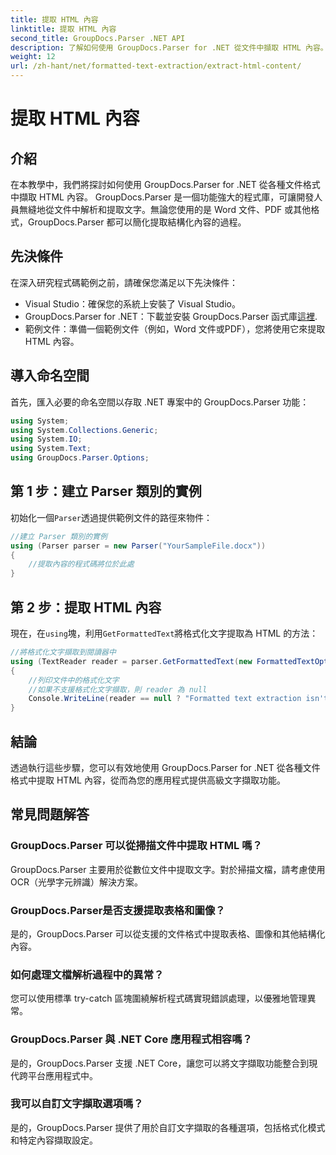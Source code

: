 ```yaml
---
title: 提取 HTML 內容
linktitle: 提取 HTML 內容
second_title: GroupDocs.Parser .NET API
description: 了解如何使用 GroupDocs.Parser for .NET 從文件中擷取 HTML 內容。易於理解的教程，包含程式碼範例和逐步指導。
weight: 12
url: /zh-hant/net/formatted-text-extraction/extract-html-content/
---
```


# 提取 HTML 內容

## 介紹
在本教學中，我們將探討如何使用 GroupDocs.Parser for .NET 從各種文件格式中擷取 HTML 內容。 GroupDocs.Parser 是一個功能強大的程式庫，可讓開發人員無縫地從文件中解析和提取文字。無論您使用的是 Word 文件、PDF 或其他格式，GroupDocs.Parser 都可以簡化提取結構化內容的過程。
## 先決條件
在深入研究程式碼範例之前，請確保您滿足以下先決條件：
- Visual Studio：確保您的系統上安裝了 Visual Studio。
-  GroupDocs.Parser for .NET：下載並安裝 GroupDocs.Parser 函式庫[這裡](https://releases.groupdocs.com/parser/net/).
- 範例文件：準備一個範例文件（例如，Word 文件或PDF），您將使用它來提取HTML 內容。

## 導入命名空間
首先，匯入必要的命名空間以存取 .NET 專案中的 GroupDocs.Parser 功能：
```csharp
using System;
using System.Collections.Generic;
using System.IO;
using System.Text;
using GroupDocs.Parser.Options;
```
## 第 1 步：建立 Parser 類別的實例
初始化一個`Parser`透過提供範例文件的路徑來物件：
```csharp
//建立 Parser 類別的實例
using (Parser parser = new Parser("YourSampleFile.docx"))
{
    //提取內容的程式碼將位於此處
}
```
## 第 2 步：提取 HTML 內容
現在，在`using`塊，利用`GetFormattedText`將格式化文字提取為 HTML 的方法：
```csharp
//將格式化文字擷取到閱讀器中
using (TextReader reader = parser.GetFormattedText(new FormattedTextOptions(FormattedTextMode.Html)))
{
    //列印文件中的格式化文字
    //如果不支援格式化文字擷取，則 reader 為 null
    Console.WriteLine(reader == null ? "Formatted text extraction isn't supported" : reader.ReadToEnd());
}
```

## 結論
透過執行這些步驟，您可以有效地使用 GroupDocs.Parser for .NET 從各種文件格式中提取 HTML 內容，從而為您的應用程式提供高級文字擷取功能。

## 常見問題解答
### GroupDocs.Parser 可以從掃描文件中提取 HTML 嗎？
GroupDocs.Parser 主要用於從數位文件中提取文字。對於掃描文檔，請考慮使用 OCR（光學字元辨識）解決方案。
### GroupDocs.Parser是否支援提取表格和圖像？
是的，GroupDocs.Parser 可以從支援的文件格式中提取表格、圖像和其他結構化內容。
### 如何處理文檔解析過程中的異常？
您可以使用標準 try-catch 區塊圍繞解析程式碼實現錯誤處理，以優雅地管理異常。
### GroupDocs.Parser 與 .NET Core 應用程式相容嗎？
是的，GroupDocs.Parser 支援 .NET Core，讓您可以將文字擷取功能整合到現代跨平台應用程式中。
### 我可以自訂文字擷取選項嗎？
是的，GroupDocs.Parser 提供了用於自訂文字擷取的各種選項，包括格式化模式和特定內容擷取設定。
